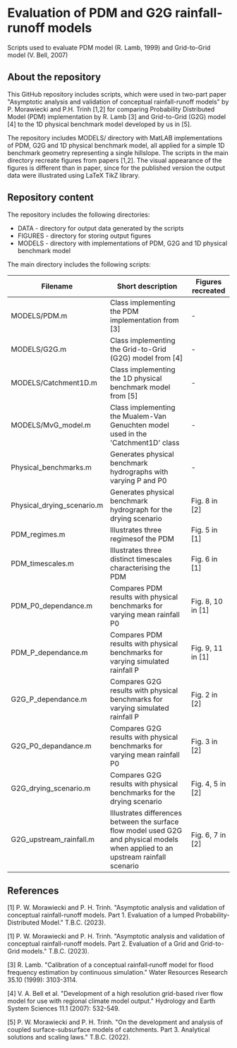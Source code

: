 # Evaluation of PDM and G2G rainfall-runoff models
Scripts used to evaluate PDM model (R. Lamb, 1999) and Grid-to-Grid model (V. Bell, 2007)

## About the repository

This GitHub repository includes scripts, which were used in two-part paper "Asymptotic analysis and validation of conceptual rainfall-runoff models" by P. Morawiecki and P.H. Trinh [1,2] for comparing Probability Distributed Model (PDM) implementation by R. Lamb [3] and Grid-to-Grid (G2G) model [4] to the 1D physical benchmark model developed by us in [5].

The repository includes MODELS/ directory with MatLAB implementations of PDM, G2G and 1D physical benchmark model, all applied for a simple 1D benchmark geometry representing a single hillslope. The scripts in the main directory recreate figures from papers [1,2]. The visual appearance of the figures is different than in paper, since for the published version the output data were illustrated using LaTeX TikZ library.

## Repository content

The repository includes the following directories:

* DATA - directory for output data generated by the scripts
* FIGURES - directory for storing output figures
* MODELS - directory with implementations of PDM, G2G and 1D physical benchmark model

The main directory includes the following scripts:

| Filename | Short description | Figures recreated |
| ---      | ---       | ---       |
| MODELS/PDM.m | Class implementing the PDM implementation from [3]       | - |
| MODELS/G2G.m | Class implementing the Grid-to-Grid (G2G) model from [4] | - |
| MODELS/Catchment1D.m | Class implementing the 1D physical benchmark model from [5] | - |
| MODELS/MvG_model.m | Class implementing the Mualem-Van Genuchten model used in the 'Catchment1D' class | - |
| Physical_benchmarks.m | Generates physical benchmark hydrographs with varying P and P0 | - |
| Physical_drying_scenario.m | Generates physical benchmark hydrograph for the drying scenario | Fig. 8 in [2] |
| PDM_regimes.m | Illustrates three regimesof the PDM | Fig. 5 in [1] |
| PDM_timescales.m | Illustrates three distinct timescales characterising the PDM | Fig. 6 in [1] |
| PDM_P0_dependance.m | Compares PDM results with physical benchmarks for varying mean rainfall P0 | Fig. 8, 10 in [1] |
| PDM_P_dependance.m | Compares PDM results with physical benchmarks for varying simulated rainfall P  | Fig. 9, 11 in [1] |
| G2G_P_dependance.m | Compares G2G results with physical benchmarks for varying simulated rainfall P | Fig. 2 in [2] |
| G2G_P0_depandance.m | Compares G2G results with physical benchmarks for varying mean rainfall P0 | Fig. 3 in [2] |
| G2G_drying_scenario.m | Compares G2G results with physical benchmarks for the drying scenario | Fig. 4, 5 in [2] |
| G2G_upstream_rainfall.m | Illustrates differences between the surface flow model used G2G and physical models when applied to an upstream rainfall scenario | Fig. 6, 7 in [2] |

## References

<a id="1">[1]</a> P. W. Morawiecki and P. H. Trinh. "Asymptotic analysis and validation of conceptual rainfall-runoff models. Part 1. Evaluation of a lumped Probability-Distributed Model." T.B.C. (2023).

<a id="1">[1]</a> P. W. Morawiecki and P. H. Trinh. "Asymptotic analysis and validation of conceptual rainfall-runoff models. Part 2. Evaluation of a Grid and Grid-to-Grid models." T.B.C. (2023).

<a id="1">[3]</a> R. Lamb. "Calibration of a conceptual rainfall‐runoff model for flood frequency estimation by continuous simulation." Water Resources Research 35.10 (1999): 3103-3114.

<a id="1">[4]</a> V. A. Bell et al. "Development of a high resolution grid-based river flow model for use with regional climate model output." Hydrology and Earth System Sciences 11.1 (2007): 532-549.

<a id="1">[5]</a> P. W. Morawiecki and P. H. Trinh. "On the development and analysis of coupled surface-subsurface models of catchments. Part 3. Analytical solutions and scaling laws." T.B.C. (2022).
